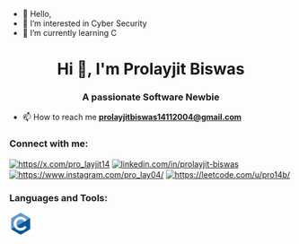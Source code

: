 - 👋 Hello, 
- 👀 I’m interested in Cyber Security
- 🌱 I’m currently learning C

  

<!---<h1 align="center">Hi 👋, I'm Prolayjit Biswas</h1>
<h3 align="center">A passionate Software Newbie</h3>

<p align="left"> <img src="https://komarev.com/ghpvc/?username=prolayjit-b14&label=Profile%20views&color=0e75b6&style=flat" alt="prolayjit-b14" /> </p>

<p align="left"> <a href="https://github.com/ryo-ma/github-profile-trophy"><img src="https://github-profile-trophy.vercel.app/?username=prolayjit-b14" alt="prolayjit-b14" /></a> </p>

<p align="left"> <a href="https://twitter.com/https://x.com/pro_layjit14" target="blank"><img src="https://img.shields.io/twitter/follow/https://x.com/pro_layjit14?logo=twitter&style=for-the-badge" alt="https://x.com/pro_layjit14" /></a> </p>

- 🌱 I’m currently learning **C++**

- 📫 How to reach me **prolayjitbiswas14112004@gmail.com**

### Blogs posts
<!-- BLOG-POST-LIST:START -->
<!-- BLOG-POST-LIST:END -->
<h1 align="center">Hi 👋, I'm Prolayjit Biswas</h1>
<h3 align="center">A passionate Software Newbie</h3>



- 📫 How to reach me **prolayjitbiswas14112004@gmail.com**

<h3 align="left">Connect with me:</h3>
<p align="left">
<a href="https://twitter.com/https//x.com/pro_layjit14" target="blank"><img align="center" src="https://raw.githubusercontent.com/rahuldkjain/github-profile-readme-generator/master/src/images/icons/Social/twitter.svg" alt="https//x.com/pro_layjit14" height="30" width="40" /></a>
<a href="https://linkedin.com/in/linkedin.com/in/prolayjit-biswas" target="blank"><img align="center" src="https://raw.githubusercontent.com/rahuldkjain/github-profile-readme-generator/master/src/images/icons/Social/linked-in-alt.svg" alt="linkedin.com/in/prolayjit-biswas" height="30" width="40" /></a>
<a href="https://instagram.com/https://www.instagram.com/pro_lay04/" target="blank"><img align="center" src="https://raw.githubusercontent.com/rahuldkjain/github-profile-readme-generator/master/src/images/icons/Social/instagram.svg" alt="https://www.instagram.com/pro_lay04/" height="30" width="40" /></a>
<a href="https://www.leetcode.com/https://leetcode.com/u/pro14b/" target="blank"><img align="center" src="https://raw.githubusercontent.com/rahuldkjain/github-profile-readme-generator/master/src/images/icons/Social/leet-code.svg" alt="https://leetcode.com/u/pro14b/" height="30" width="40" /></a>
</p>

<h3 align="left">Languages and Tools:</h3>
<p align="left"> <a href="https://www.cprogramming.com/" target="_blank" rel="noreferrer"> <img src="https://raw.githubusercontent.com/devicons/devicon/master/icons/c/c-original.svg" alt="c" width="40" height="40"/> </a> </p>

